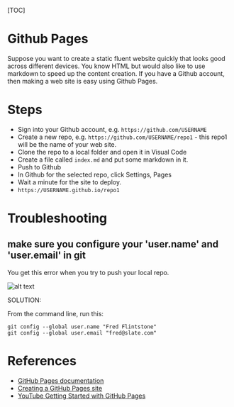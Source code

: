 <!--
DESCRIPTION: Learn how to quickly create and deploy a static website using GitHub Pages with markdown and HTML support.
-->
[TOC]


# Github Pages

Suppose you want to create a static fluent website quickly that looks good across different devices. You know HTML but would also like to use markdown to speed up the content creation. If you have a Github account, then making a web site is easy using Github Pages.

# Steps

* Sign into your Github account, e.g. `https://github.com/USERNAME`
* Create a new repo, e.g. `https://github.com/USERNAME/repo1` - this repo1 will be the name of your web site.
* Clone the repo to a local folder and open it in Visual Code
* Create a file called `index.md` and put some markdown in it.
* Push to Github
* In Github for the selected repo, click Settings, Pages
* Wait a minute for the site to deploy.
* `https://USERNAME.github.io/repo1`

# Troubleshooting

## make sure you configure your 'user.name' and 'user.email' in git

You get this error when you try to push your local repo.

![alt text](/static/images/git-error-message.webp)

SOLUTION:

From the command line, run this:
```
git config --global user.name "Fred Flintstone"
git config --global user.email "fred@slate.com"
```

# References

* [GitHub Pages documentation](https://docs.github.com/en/pages)
* [Creating a GitHub Pages site](https://docs.github.com/en/pages/getting-started-with-github-pages/creating-a-github-pages-site)
* [YouTube Getting Started with GitHub Pages](https://www.youtube.com/watch?v=QyFcl_Fba-k)